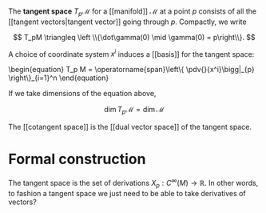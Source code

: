 The **tangent space** $T_p \mathcal{M}$ for a [[manifold]] $\mathcal{M}$ at a point $p$ consists of all the [[tangent vectors|tangent vector]] going through $p$.  Compactly, we write 

$$
T_pM \triangleq \left \\{\dot\gamma(0) \mid \gamma(0) = p\right\\}.
$$

A choice of coordinate system $x^i$ induces a [[basis]] for the tangent space:

\begin{equation}
T_p M = \operatorname{span}\left\\{  \pdv{}{x^i}\bigg|\_{p} \right\\}_{i=1}^n
\end{equation}

If we take dimensions of the equation above,

$$
\dim T_p \mathcal{M} = \dim \mathcal{M}
$$

The [[cotangent space]] is the [[dual vector space]] of the tangent space.

# Formal construction

The tangent space is the set of derivations $X_p: C^\infty(M) \to \mathbb{R}$. In other words, to fashion a tangent space we just need to be able to take derivatives of vectors?